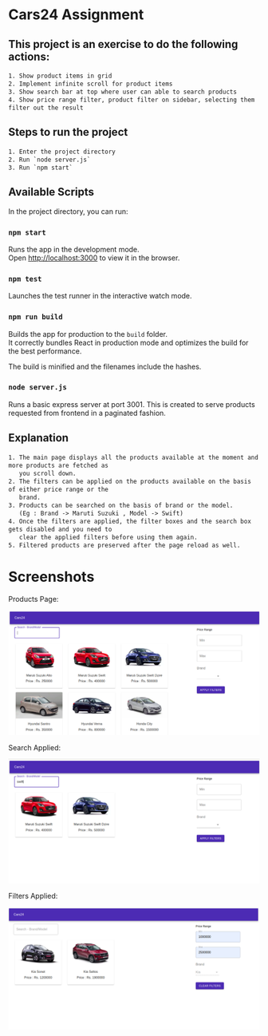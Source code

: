 # Cars24 Assignment

## This project is an exercise to do the following actions:

	1. Show product items in grid 
	2. Implement infinite scroll for product items
	3. Show search bar at top where user can able to search products
	4. Show price range filter, product filter on sidebar, selecting them filter out the result

## Steps to run the project
	
	1. Enter the project directory
	2. Run `node server.js`
	3. Run `npm start`

## Available Scripts

In the project directory, you can run:

### `npm start`

Runs the app in the development mode.\
Open [http://localhost:3000](http://localhost:3000) to view it in the browser.

### `npm test`

Launches the test runner in the interactive watch mode.

### `npm run build`

Builds the app for production to the `build` folder.\
It correctly bundles React in production mode and optimizes the build for the best performance.

The build is minified and the filenames include the hashes.

### `node server.js`

Runs a basic express server at port 3001. This is created to serve products requested from frontend in a paginated fashion.

## Explanation

	1. The main page displays all the products available at the moment and more products are fetched as 
	   you scroll down.
	2. The filters can be applied on the products available on the basis of either price range or the 
	   brand.
	3. Products can be searched on the basis of brand or the model.
	   (Eg : Brand -> Maruti Suzuki , Model -> Swift)
	4. Once the filters are applied, the filter boxes and the search box gets disabled and you need to 
	   clear the applied filters before using them again.
	5. Filtered products are preserved after the page reload as well.


# Screenshots

Products Page:

![](screenshots/Mainpage.png)

Search Applied:

![](screenshots/Search_products.png)

Filters Applied:

![](screenshots/Filtered_products.png)